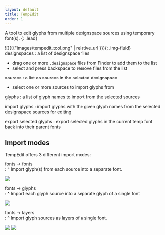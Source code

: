 ```yaml
---
layout: default
title: TempEdit
order: 1
---
```


A tool to edit glyphs from multiple designspace sources using temporary font(s).
{: .lead}

<div class='row'>

<div class='col-sm-4' markdown='1'>
![]({{"images/tempedit_tool.png" | relative_url }}){: .img-fluid}
</div>

<div class='col-sm-8' markdown='1'>
designspaces
: a list of designspace files  
  
  - drag one or more `.designspace` files from Finder to add them to the list
  - select and press backspace to remove files from the list

sources
: a list os sources in the selected designspace
  
  - select one or more sources to import glyphs from

glyphs
: a list of glyph names to import from the selected sources

import glyphs
: import glyphs with the given glyph names from the selected designspace sources for editing  

export selected glyphs
: export selected glyphs in the current temp font back into their parent fonts
  
</div>

</div>

Import modes
------------

TempEdit offers 3 different import modes:

fonts → fonts  
: ^
  Import glyph(s) from each source into a separate font.
  
  <img class='img-fluid' src='{{ site.url }}/images/tempedit_mode-fonts.png' />

fonts → glyphs  
: ^
  Import each glyph source into a separate glyph of a single font
  
  <img class='img-fluid' src='{{ site.url }}/images/tempedit_mode-glyphs.png' />

fonts → layers  
: ^
  Import glyph sources as layers of a single font.
  
  <img class='img-fluid' src='{{ site.url }}/images/tempedit_mode-layers-1.png' />
  <img class='img-fluid' src='{{ site.url }}/images/tempedit_mode-layers-2.png' />
